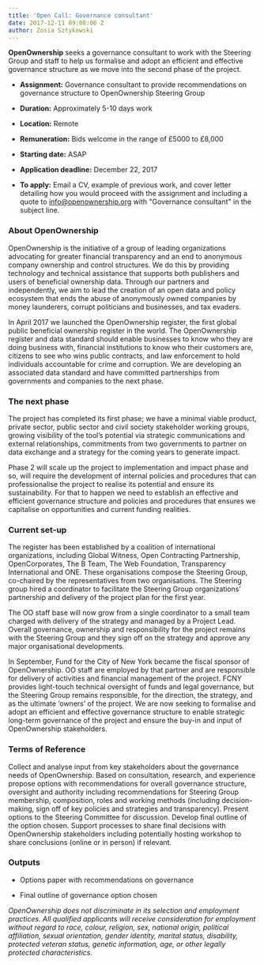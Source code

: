 ```yaml
---
title: 'Open Call: Governance consultant'
date: 2017-12-11 09:08:00 Z
author: Zosia Sztykowski
---
```


**OpenOwnership** seeks a governance consultant to work with the Steering Group and staff to help us formalise and adopt an efficient and effective governance structure as we move into the second phase of the project.

* **Assignment:** Governance consultant to provide recommendations on governance structure to OpenOwnership Steering Group

* **Duration:** Approximately 5-10 days work

* **Location:** Remote

* **Remuneration:** Bids welcome in the range of £5000 to £8,000

* **Starting date:** ASAP

* **Application deadline:** December 22, 2017

* **To apply:**  Email a CV, example of previous work, and cover letter detailing how you would proceed with the assignment and including a quote to info@openownership.org with "Governance consultant" in the subject line.

### About OpenOwnership

OpenOwnership is the initiative of a group of leading organizations advocating for greater financial transparency and an end to anonymous company ownership and control structures. We do this by providing technology and technical assistance that supports both publishers and users of beneficial ownership data. Through our partners and independently, we aim to lead the creation of an open data and policy ecosystem that ends the abuse of anonymously owned companies by money launderers, corrupt politicians and businesses, and tax evaders.

In April 2017 we launched the OpenOwnership register, the first global public beneficial ownership register in the world. The OpenOwnership register and data standard should enable businesses to know who they are doing business with, financial institutions to know who their customers are, citizens to see who wins public contracts, and law enforcement to hold individuals accountable for crime and corruption. We are developing an associated data standard and have committed partnerships from governments and companies to the next phase.

### The next phase

The project has completed its first phase; we have a minimal viable product, private sector, public sector and civil society stakeholder working groups, growing visibility of the tool’s potential via strategic communications and external relationships, commitments from two governments to partner on data exchange and a strategy for the coming years to generate impact.

Phase 2 will scale up the project to implementation and impact phase and so, will require the development of internal policies and procedures that can professionalise the project to realise its potential and ensure its sustainability. For that to happen we need to establish an effective and efficient governance structure and policies and procedures that ensures we capitalise on opportunities and current funding realities.

### Current set-up

The register has been established by a coalition of international organizations, including Global Witness, Open Contracting Partnership, OpenCorporates, The B Team, The Web Foundation, Transparency International and ONE. These organisations compose the Steering Group, co-chaired by the representatives from two organisations. The Steering group hired a coordinator to facilitate the Steering Group organizations’ partnership and delivery of the project plan for the first year.

The OO staff base will now grow from a single coordinator to a small team charged with delivery of the strategy and managed by a Project Lead. Overall governance, ownership and responsibility for the project remains with the Steering Group and they sign off on the strategy and approve any major organisational developments.

In September, Fund for the City of New York became the fiscal sponsor of OpenOwnership. OO staff are employed by that partner and are responsible for delivery of activities and financial management of the project. FCNY provides light-touch technical oversight of funds and legal governance, but the Steering Group remains responsible, for the direction, the strategy, and as the ultimate ‘owners’ of the project. We are now seeking to formalise and adopt an efficient and effective governance structure to enable strategic long-term governance of the project and ensure the buy-in and input of OpenOwnership stakeholders.

### Terms of Reference

Collect and analyse input from key stakeholders about the governance needs of OpenOwnership.
Based on consultation, research, and experience propose options with recommendations for overall governance structure, oversight and authority including  recommendations for Steering Group membership, composition, roles and working methods (including decision-making, sign off of key policies and strategies and transparency).
Present options to the Steering Committee for discussion.
Develop final outline of the option chosen.
Support processes to share final decisions with OpenOwnership stakeholders including potentially hosting workshop to share conclusions (online or in person) if relevant.

### Outputs

* Options paper with recommendations on governance

* Final outline of governance option chosen

*OpenOwnership does not discriminate in its selection and employment practices. All qualified applicants will receive consideration for employment without regard to race, colour, religion, sex, national origin, political affiliation, sexual orientation, gender identity, marital status, disability, protected veteran status, genetic information, age, or other legally protected characteristics.*